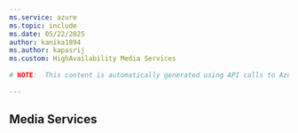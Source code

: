 ```yaml
---
ms.service: azure
ms.topic: include
ms.date: 05/22/2025
author: kanika1894
ms.author: kapasrij
ms.custom: HighAvailability Media Services
  
# NOTE:  This content is automatically generated using API calls to Azure. Any edits made on these files will be overwritten in the next run of the script. 
  
---
```

  
## Media Services  

<!--articleBody-->
